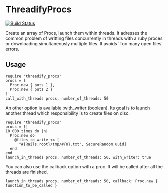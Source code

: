 # ThreadifyProcs

[![Build Status](https://travis-ci.org/FinalCAD/threadify_procs.svg?branch=master)](https://travis-ci.org/FinalCAD/threadify_procs)

Create an array of Procs, launch them within threads. It adresses the common
problem of writting files concurrently in threads with a ruby proces or
downloading simultaneously multiple files. It avoids 'Too many open files'
errors.

## Usage

    require 'threadify_procs'
    procs = [
      Proc.new { puts 1 },
      Proc.new { puts 2 }
    ]
    call_with_threads procs, number_of_threads: 50

An other option is available :with_writer (boolean). Its goal is to launch
another thread which responsibility is to create files on disc.

    require 'threadify_procs'
    procs = []
    10_000.times do |n|
      Proc.new do
        @files_to_write << [
          "#{Rails.root}/tmp/#{n}.txt", SecureRandom.uuid]
      end
    end
    launch_in_threads procs, number_of_threads: 50, with_writer: true

You can also use the callback option with a proc. It will be called after all the threads are finished.

    launch_in_threads procs, number_of_threads: 50, callback: Proc.new { function_to_be_called }
